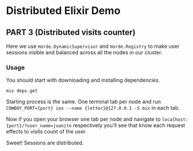 # Distributed Elixir Demo

## PART 3 (Distributed visits counter)

Here we use `Horde.DynamicSupervisor` and `Horde.Registry` to make user sessions visible and balanced across all the nodes in our cluster.

### Usage

You should start with downloading and installing dependencies.

`mix deps.get`

Starting process is the same. One terminal tab per node and run `COWBOY_PORT={port} iex --name {letter}@127.0.0.1 -S mix` in each tab.

Now if you open your browser one tab per node and navigate to `localhost:{port}/?user_name=juanito` respectively you'll see that know each request effects to visits count of the user.

Sweet! Sessions are distributed.
